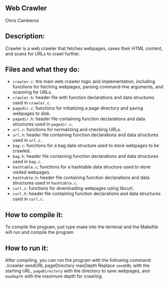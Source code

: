 ## Web Crawler
Chris Camberos


## Description:
Crawler is a web crawler that fetches webpages, saves their HTML content, and scans for URLs to crawl further.

## Files and what they do:
- `crawler.c`: the main web crawler logic and implementation, including functions for fetching webpages,
               parsing command-line arguments, and scanning for URLs.
- `crawler.h`: header file with function declarations and data structures used in `crawler.c`.
- `pagedir.c`: functions for initializing a page directory and saving webpages to disk.
- `pagedir.h`: header file containing function declarations and data structures used in `pagedir.c`.
- `url.c`: functions for normalizing and checking URLs.
- `url.h`: header file containing function declarations and data structures used in `url.c`.
- `bag.c`: functions for a bag data structure used to store webpages to be crawled.
- `bag.h`: header file containing function declarations and data structures used in `bag.c`.
- `hashtable.c`: functions for a hashtable data structure used to store visited webpages.
- `hashtable.h`: header file containing function declarations and data structures used in `hashtable.c`.
- `curl.c`: functions for downloading webpages using libcurl.
- `curl.h`: header file containing function declarations and data structures used in `curl.c`.

## How to compile it:
To compile the program, just type make into the terminal and the Makefile will run and compile the program

## How to run it:
After compiling, you can run the program with the following command:
./crawler seedURL pageDirectory maxDepth
Replace `seedURL` with the starting URL, `pageDirectory` with the directory to save webpages, and `maxDepth` 
with the maximum depth for crawling.
